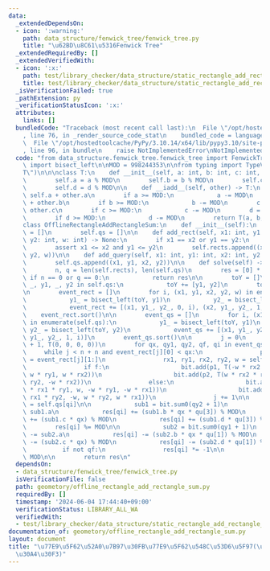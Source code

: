 ```yaml
---
data:
  _extendedDependsOn:
  - icon: ':warning:'
    path: data_structure/fenwick_tree/fenwick_tree.py
    title: "\u62BD\u8C61\u5316Fenwick Tree"
  _extendedRequiredBy: []
  _extendedVerifiedWith:
  - icon: ':x:'
    path: test/library_checker/data_structure/static_rectangle_add_rectangle_sum.test.py
    title: test/library_checker/data_structure/static_rectangle_add_rectangle_sum.test.py
  _isVerificationFailed: true
  _pathExtension: py
  _verificationStatusIcon: ':x:'
  attributes:
    links: []
  bundledCode: "Traceback (most recent call last):\n  File \"/opt/hostedtoolcache/PyPy/3.10.14/x64/lib/pypy3.10/site-packages/onlinejudge_verify/documentation/build.py\"\
    , line 76, in _render_source_code_stat\n    bundled_code = language.bundle(\n\
    \  File \"/opt/hostedtoolcache/PyPy/3.10.14/x64/lib/pypy3.10/site-packages/onlinejudge_verify/languages/python.py\"\
    , line 96, in bundle\n    raise NotImplementedError\nNotImplementedError\n"
  code: "from data_structure.fenwick_tree.fenwick_tree import FenwickTree\nfrom bisect\
    \ import bisect_left\n\nMOD = 998244353\n\nfrom typing import TypeVar\n\nT = TypeVar(\"\
    T\")\n\n\nclass T:\n    def __init__(self, a: int, b: int, c: int, d: int):\n\
    \        self.a = a % MOD\n        self.b = b % MOD\n        self.c = c % MOD\n\
    \        self.d = d % MOD\n\n    def __iadd__(self, other) -> T:\n        a =\
    \ self.a + other.a\n        if a >= MOD:\n            a -= MOD\n        b = self.b\
    \ + other.b\n        if b >= MOD:\n            b -= MOD\n        c = self.c +\
    \ other.c\n        if c >= MOD:\n            c -= MOD\n        d = self.d + other.d\n\
    \        if d >= MOD:\n            d -= MOD\n        return T(a, b, c, d)\n\n\n\
    class OfflineRectangleAddRectangleSum:\n    def __init__(self):\n        self.rects\
    \ = []\n        self.qs = []\n\n    def add_rect(self, x1: int, y1: int, x2: int,\
    \ y2: int, w: int) -> None:\n        if x1 == x2 or y1 == y2:\n            return\n\
    \        assert x1 <= x2 and y1 <= y2\n        self.rects.append((x1, y1, x2,\
    \ y2, w))\n\n    def add_query(self, x1: int, y1: int, x2: int, y2: int) -> None:\n\
    \        self.qs.append((x1, y1, x2, y2))\n\n    def solve(self) -> list[int]:\n\
    \        n, q = len(self.rects), len(self.qs)\n        res = [0] * q\n       \
    \ if n == 0 or q == 0:\n            return res\n\n        toY = []\n        for\
    \ _, y1, _, y2 in self.qs:\n            toY += [y1, y2]\n        toY = sorted(set(toY))\n\
    \n        event_rect = []\n        for i, (x1, y1, x2, y2, w) in enumerate(self.rects):\n\
    \            y1_ = bisect_left(toY, y1)\n            y2_ = bisect_left(toY, y2)\n\
    \            event_rect += [(x1, y1_, y2_, 0, i), (x2, y1_, y2_, 1, i)]\n    \
    \    event_rect.sort()\n\n        event_qs = []\n        for i, (x1, y1, x2, y2)\
    \ in enumerate(self.qs):\n            y1_ = bisect_left(toY, y1)\n           \
    \ y2_ = bisect_left(toY, y2)\n            event_qs += [(x1, y1_, y2_, 0, i), (x2,\
    \ y1_, y2_, 1, i)]\n        event_qs.sort()\n\n        j = 0\n        bit = FenwickTree(len(toY)\
    \ + 1, T(0, 0, 0, 0))\n        for qx, qy1, qy2, qf, qi in event_qs:\n       \
    \     while j < n + n and event_rect[j][0] < qx:\n                p1, p2, f, i\
    \ = event_rect[j][1:]\n                rx1, ry1, rx2, ry2, w = self.rects[i]\n\
    \                if f:\n                    bit.add(p1, T(-w * rx2 * ry1, -w,\
    \ w * ry1, w * rx2))\n                    bit.add(p2, T(w * rx2 * ry2, w, -w *\
    \ ry2, -w * rx2))\n                else:\n                    bit.add(p1, T(w\
    \ * rx1 * ry1, w, -w * ry1, -w * rx1))\n                    bit.add(p2, T(-w *\
    \ rx1 * ry2, -w, w * ry2, w * rx1))\n                j += 1\n\n            qu\
    \ = self.qs[qi]\n\n            sub1 = bit.sum0(qy2 + 1)\n            res[qi] +=\
    \ sub1.a\n            res[qi] += (sub1.b * qx * qu[3]) % MOD\n            res[qi]\
    \ += (sub1.c * qx) % MOD\n            res[qi] += (sub1.d * qu[3]) % MOD\n    \
    \        res[qi] %= MOD\n\n            sub2 = bit.sum0(qy1 + 1)\n            res[qi]\
    \ -= sub2.a\n            res[qi] -= (sub2.b * qx * qu[1]) % MOD\n            res[qi]\
    \ -= (sub2.c * qx) % MOD\n            res[qi] -= (sub2.d * qu[1]) % MOD\n\n  \
    \          if not qf:\n                res[qi] *= -1\n\n            res[qi] %=\
    \ MOD\n\n        return res\n"
  dependsOn:
  - data_structure/fenwick_tree/fenwick_tree.py
  isVerificationFile: false
  path: geometory/offline_rectangle_add_rectangle_sum.py
  requiredBy: []
  timestamp: '2024-06-04 17:44:40+09:00'
  verificationStatus: LIBRARY_ALL_WA
  verifiedWith:
  - test/library_checker/data_structure/static_rectangle_add_rectangle_sum.test.py
documentation_of: geometory/offline_rectangle_add_rectangle_sum.py
layout: document
title: "\u77E9\u5F62\u52A0\u7B97\u30FB\u77E9\u5F62\u548C\u53D6\u5F97(\u30AA\u30D5\u30E9\
  \u30A4\u30F3)"
---
```

